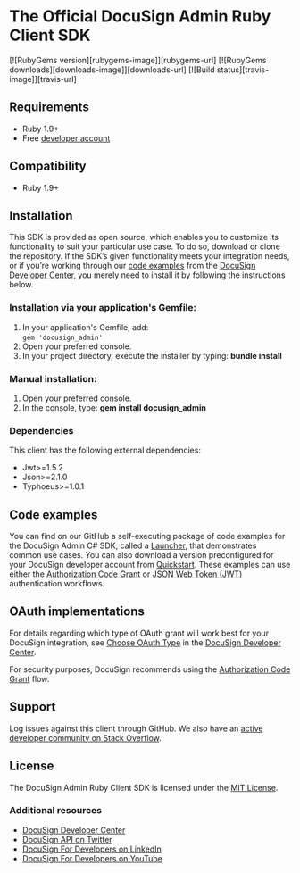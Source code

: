 # The Official DocuSign Admin Ruby Client SDK

[![RubyGems version][rubygems-image]][rubygems-url]
[![RubyGems downloads][downloads-image]][downloads-url]
[![Build status][travis-image]][travis-url]

## Requirements
*   Ruby 1.9+
*   Free [developer account](https://go.docusign.com/sandbox/productshot/?elqCampaignId=16531)

## Compatibility
*   Ruby 1.9+

## Installation
This SDK is provided as open source, which enables you to customize its functionality to suit your particular use case. To do so, download or clone the repository. If the SDK’s given functionality meets your integration needs, or if you’re working through our [code examples](https://developers.docusign.com/docs/admin-api/how-to/) from the [DocuSign Developer Center](https://developers.docusign.com/), you merely need to install it by following the instructions below.

### Installation via your application's Gemfile:
1. In your application's Gemfile, add:  
    `gem 'docusign_admin'`
2. Open your preferred console.
3. In your project directory, execute the installer by typing: **bundle install**

### Manual installation:
1. Open your preferred console.
2. In the console, type: **gem install docusign_admin**

### Dependencies
This client has the following external dependencies:
*   Jwt>=1.5.2
*   Json>=2.1.0
*   Typhoeus>=1.0.1

## Code examples
You can find on our GitHub a self-executing package of code examples for the DocuSign Admin C# SDK, called a [Launcher](https://github.com/docusign/code-examples-ruby/blob/master/README.md), that demonstrates common use cases. You can also download a version preconfigured for your DocuSign developer account from [Quickstart](https://developers.docusign.com/docs/admin-api/quickstart/). These examples can use either the [Authorization Code Grant](https://developers.docusign.com/docs/admin-api/guides/authentication/oauth2-code-grant) or [JSON Web Token (JWT)](https://developers.docusign.com/docs/admin-api/guides/authentication/oauth2-jsonwebtoken) authentication workflows.

## OAuth implementations
For details regarding which type of OAuth grant will work best for your DocuSign integration, see [Choose OAuth Type](https://developers.docusign.com/platform/auth/choose/) in the [DocuSign Developer Center](https://developers.docusign.com/).

For security purposes, DocuSign recommends using the [Authorization Code Grant](https://developers.docusign.com/docs/admin-api/guides/authentication/oauth2-code-grant) flow.

## Support
Log issues against this client through GitHub. We also have an [active developer community on Stack Overflow](https://stackoverflow.com/questions/tagged/docusignapi).

## License
The DocuSign Admin Ruby Client SDK is licensed under the [MIT License](https://github.com/docusign/docusign-ruby-client/blob/master/LICENSE).

### Additional resources
*   [DocuSign Developer Center](https://developers.docusign.com/)
*   [DocuSign API on Twitter](https://twitter.com/docusignapi)
*   [DocuSign For Developers on LinkedIn](https://www.linkedin.com/showcase/docusign-for-developers/)
*   [DocuSign For Developers on YouTube](https://www.youtube.com/channel/UCJSJ2kMs_qeQotmw4-lX2NQ)